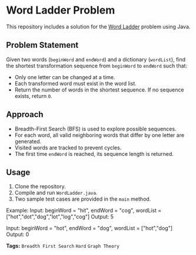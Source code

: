 # Word Ladder Problem

This repository includes a solution for the [Word Ladder](https://leetcode.com/problems/word-ladder/) problem using Java.

## Problem Statement

Given two words (`beginWord` and `endWord`) and a dictionary (`wordList`), find the shortest transformation sequence from `beginWord` to `endWord` such that:
- Only one letter can be changed at a time.
- Each transformed word must exist in the word list.
- Return the number of words in the shortest sequence. If no sequence exists, return `0`.

## Approach

- Breadth-First Search (BFS) is used to explore possible sequences.
- For each word, all valid neighboring words that differ by one letter are generated.
- Visited words are tracked to prevent cycles.
- The first time `endWord` is reached, its sequence length is returned.

## Usage

1. Clone the repository.
2. Compile and run `WordLadder.java`.
3. Two sample test cases are provided in the `main` method.

Example:
Input: beginWord = "hit", endWord = "cog", wordList = ["hot","dot","dog","lot","log","cog"]
Output: 5

Input: beginWord = "hot", endWord = "dog", wordList = ["hot","dog"]
Output: 0

**Tags:** `Breadth First Search` `Hard` `Graph Theory`